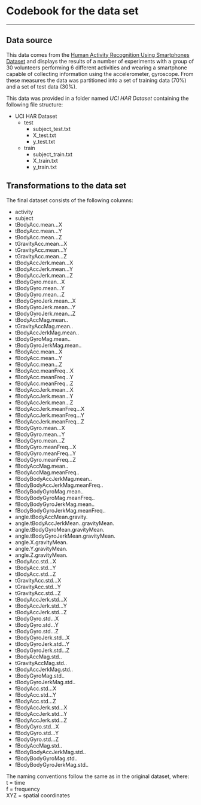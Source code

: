 # Codebook for the data set
---
## Data source
This data comes from the [Human Activity Recognition Using Smartphones Dataset](http://archive.ics.uci.edu/ml/datasets/Human+Activity+Recognition+Using+Smartphones) and displays the results of a number of experiments with a group of 30 volunteers performing 6 different activities and wearing a smartphone capable of collecting information using the accelerometer, gyroscope.  From these measures the data was partitioned into a set of training data (70%) and a set of test data (30%).

This data was provided in a folder named _UCI HAR Dataset_ containing the following file structure:
* UCI HAR Dataset
  + test  
    - subject_test.txt  
    - X_test.txt  
    - y_test.txt  
  + train  
    - subject_train.txt  
    - X_train.txt  
    - y_train.txt  

## Transformations to the data set
The final dataset consists of the following columns:
* activity  
* subject  
* tBodyAcc.mean...X  
* tBodyAcc.mean...Y  
* tBodyAcc.mean...Z  
* tGravityAcc.mean...X  
* tGravityAcc.mean...Y  
* tGravityAcc.mean...Z  
* tBodyAccJerk.mean...X  
* tBodyAccJerk.mean...Y  
* tBodyAccJerk.mean...Z  
* tBodyGyro.mean...X  
* tBodyGyro.mean...Y  
* tBodyGyro.mean...Z  
* tBodyGyroJerk.mean...X  
* tBodyGyroJerk.mean...Y  
* tBodyGyroJerk.mean...Z  
* tBodyAccMag.mean..  
* tGravityAccMag.mean..  
* tBodyAccJerkMag.mean..  
* tBodyGyroMag.mean..  
* tBodyGyroJerkMag.mean..  
* fBodyAcc.mean...X  
* fBodyAcc.mean...Y  
* fBodyAcc.mean...Z  
* fBodyAcc.meanFreq...X  
* fBodyAcc.meanFreq...Y  
* fBodyAcc.meanFreq...Z  
* fBodyAccJerk.mean...X  
* fBodyAccJerk.mean...Y  
* fBodyAccJerk.mean...Z  
* fBodyAccJerk.meanFreq...X  
* fBodyAccJerk.meanFreq...Y  
* fBodyAccJerk.meanFreq...Z  
* fBodyGyro.mean...X  
* fBodyGyro.mean...Y  
* fBodyGyro.mean...Z  
* fBodyGyro.meanFreq...X  
* fBodyGyro.meanFreq...Y  
* fBodyGyro.meanFreq...Z  
* fBodyAccMag.mean..  
* fBodyAccMag.meanFreq..  
* fBodyBodyAccJerkMag.mean..  
* fBodyBodyAccJerkMag.meanFreq..  
* fBodyBodyGyroMag.mean..  
* fBodyBodyGyroMag.meanFreq..  
* fBodyBodyGyroJerkMag.mean..  
* fBodyBodyGyroJerkMag.meanFreq..  
* angle.tBodyAccMean.gravity.  
* angle.tBodyAccJerkMean..gravityMean.  
* angle.tBodyGyroMean.gravityMean.  
* angle.tBodyGyroJerkMean.gravityMean.  
* angle.X.gravityMean.  
* angle.Y.gravityMean.  
* angle.Z.gravityMean.  
* tBodyAcc.std...X  
* tBodyAcc.std...Y  
* tBodyAcc.std...Z  
* tGravityAcc.std...X  
* tGravityAcc.std...Y  
* tGravityAcc.std...Z  
* tBodyAccJerk.std...X  
* tBodyAccJerk.std...Y  
* tBodyAccJerk.std...Z  
* tBodyGyro.std...X  
* tBodyGyro.std...Y  
* tBodyGyro.std...Z  
* tBodyGyroJerk.std...X  
* tBodyGyroJerk.std...Y  
* tBodyGyroJerk.std...Z  
* tBodyAccMag.std..  
* tGravityAccMag.std..  
* tBodyAccJerkMag.std..  
* tBodyGyroMag.std..  
* tBodyGyroJerkMag.std..  
* fBodyAcc.std...X  
* fBodyAcc.std...Y  
* fBodyAcc.std...Z  
* fBodyAccJerk.std...X  
* fBodyAccJerk.std...Y  
* fBodyAccJerk.std...Z  
* fBodyGyro.std...X  
* fBodyGyro.std...Y  
* fBodyGyro.std...Z  
* fBodyAccMag.std..  
* fBodyBodyAccJerkMag.std..  
* fBodyBodyGyroMag.std..  
* fBodyBodyGyroJerkMag.std..

The naming conventions follow the same as in the original dataset, where:  
t = time  
f = frequency  
XYZ = spatial coordinates  